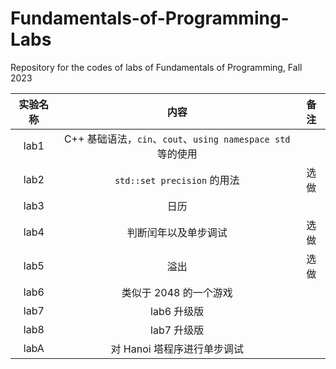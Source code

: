 # Fundamentals-of-Programming-Labs

Repository for the codes of labs of Fundamentals of Programming, Fall 2023

| 实验名称 |                            内容                             | 备注 |
| :------: | :---------------------------------------------------------: | :--: |
|   lab1   | C++ 基础语法，`cin`、`cout`、`using namespace std` 等的使用 |      |
|   lab2   |                 `std::set precision` 的用法                 | 选做 |
|   lab3   |                            日历                             |      |
|   lab4   |                    判断闰年以及单步调试                     | 选做 |
|   lab5   |                            溢出                             | 选做 |
|   lab6   |                   类似于 2048 的一个游戏                    |      |
|   lab7   |                         lab6 升级版                         |      |
|   lab8   |                         lab7 升级版                         |      |
|   labA   |                 对 Hanoi 塔程序进行单步调试                 |      |
